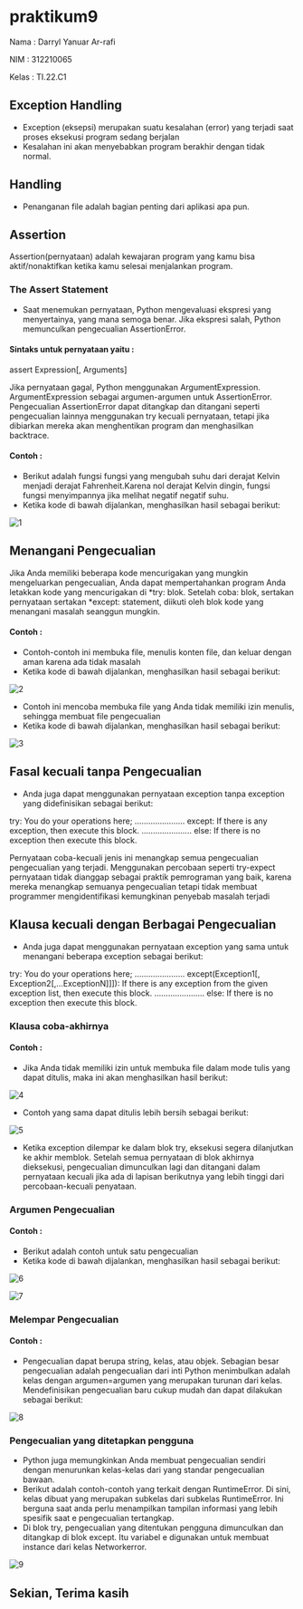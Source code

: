 # praktikum9

Nama : Darryl Yanuar Ar-rafi

NIM : 312210065

Kelas : TI.22.C1

## Exception Handling
- Exception (eksepsi) merupakan suatu kesalahan (error) yang terjadi saat proses eksekusi program   sedang berjalan
- Kesalahan ini akan menyebabkan program berakhir dengan tidak normal.

## Handling
- Penanganan file adalah bagian penting dari aplikasi apa pun.

## Assertion
Assertion(pernyataan) adalah kewajaran program yang kamu bisa aktif/nonaktifkan ketika kamu selesai menjalankan program.
### The Assert Statement
- Saat menemukan pernyataan, Python mengevaluasi ekspresi yang menyertainya, yang mana semoga benar. Jika ekspresi salah, Python memunculkan pengecualian AssertionError.

#### Sintaks untuk pernyataan yaitu :

assert Expression[, Arguments]

Jika pernyataan gagal, Python menggunakan ArgumentExpression. ArgumentExpression sebagai argumen-argumen untuk AssertionError. 
Pengecualian AssertionError dapat ditangkap dan ditangani seperti pengecualian lainnya menggunakan try kecuali pernyataan, tetapi jika dibiarkan mereka akan menghentikan program dan menghasilkan backtrace.

#### Contoh :
- Berikut adalah fungsi fungsi yang mengubah suhu dari derajat Kelvin menjadi derajat Fahrenheit.Karena nol derajat Kelvin dingin, fungsi fungsi menyimpannya jika melihat negatif negatif suhu.
- Ketika kode di bawah dijalankan, menghasilkan hasil sebagai berikut:

![1](https://user-images.githubusercontent.com/115867244/208573276-4781ff65-7182-449b-baf6-af4f363ac788.png)

## Menangani Pengecualian
Jika Anda memiliki beberapa kode mencurigakan yang mungkin mengeluarkan pengecualian, Anda dapat mempertahankan program Anda letakkan kode yang mencurigakan di *try: blok. Setelah coba: blok, sertakan pernyataan sertakan *except: statement, diikuti oleh blok kode yang menangani masalah seanggun mungkin.

#### Contoh :
- Contoh-contoh ini membuka file, menulis konten file, dan keluar dengan aman karena ada tidak masalah
- Ketika kode di bawah dijalankan, menghasilkan hasil sebagai berikut:

![2](https://user-images.githubusercontent.com/115867244/208574095-1e0eba0a-7a0d-466f-9275-2b285bf025ad.png)

- Contoh ini mencoba membuka file yang Anda tidak memiliki izin menulis, sehingga membuat file pengecualian
- Ketika kode di bawah dijalankan, menghasilkan hasil sebagai berikut:

![3](https://user-images.githubusercontent.com/115867244/208575070-7548bde6-335c-4430-b05b-d7fd7ea1060c.png)

## Fasal kecuali tanpa Pengecualian
- Anda juga dapat menggunakan pernyataan exception tanpa exception yang didefinisikan sebagai berikut:

try: You do your operations here; ...................... except: If there is any exception, 
then execute this block. ...................... else: If there is no exception then execute this block.

Pernyataan coba-kecuali jenis ini menangkap semua pengecualian pengecualian yang terjadi. Menggunakan percobaan seperti try-expect pernyataan tidak dianggap sebagai praktik pemrograman yang baik, karena mereka menangkap semuanya pengecualian tetapi tidak membuat programmer mengidentifikasi kemungkinan penyebab masalah terjadi

## Klausa kecuali dengan Berbagai Pengecualian
- Anda juga dapat menggunakan pernyataan exception yang sama untuk menangani beberapa exception sebagai berikut:

try: You do your operations here; ...................... except(Exception1[, Exception2[,...ExceptionN]]]): If there is any exception from the given exception list, then execute this block. ...................... else: If there is no exception then execute this block.

### Klausa coba-akhirnya 
#### Contoh :
- Jika Anda tidak memiliki izin untuk membuka file dalam mode tulis yang dapat ditulis, maka ini akan menghasilkan hasil berikut:

![4](https://user-images.githubusercontent.com/115867244/208577382-4d341ea3-359a-410f-a0ff-0162eff9874b.png)

- Contoh yang sama dapat ditulis lebih bersih sebagai berikut:

![5](https://user-images.githubusercontent.com/115867244/208577710-b57a2d4b-b742-4c35-b388-642398203632.png)

- Ketika exception dilempar ke dalam blok try, eksekusi segera dilanjutkan ke akhir memblok. Setelah semua pernyataan di blok akhirnya dieksekusi, pengecualian dimunculkan lagi dan ditangani dalam pernyataan kecuali jika ada di lapisan berikutnya yang lebih tinggi dari percobaan-kecuali penyataan.

### Argumen Pengecualian 
#### Contoh :
- Berikut adalah contoh untuk satu pengecualian
- Ketika kode di bawah dijalankan, menghasilkan hasil sebagai berikut:

![6](https://user-images.githubusercontent.com/115867244/208578177-a3d3c6ed-9c5d-4410-ae7f-44ff2635255b.png)

![7](https://user-images.githubusercontent.com/115867244/208578201-413730ff-a2bc-42b0-82cf-c08a38ccc4af.png)

### Melempar Pengecualian 
#### Contoh :
- Pengecualian dapat berupa string, kelas, atau objek. Sebagian besar pengecualian adalah pengecualian dari inti Python menimbulkan adalah kelas dengan argumen=argumen yang merupakan turunan dari kelas. Mendefinisikan pengecualian baru cukup mudah dan dapat dilakukan sebagai berikut:

![8](https://user-images.githubusercontent.com/115867244/208578557-ac4896a5-9061-4aaf-8e29-5e4a4436ebbc.png)

### Pengecualian yang ditetapkan pengguna
- Python juga memungkinkan Anda membuat pengecualian sendiri dengan menurunkan kelas-kelas dari yang standar pengecualian bawaan.
- Berikut adalah contoh-contoh yang terkait dengan RuntimeError. Di sini, kelas dibuat yang merupakan subkelas dari subkelas RuntimeError. Ini berguna saat anda perlu menampilkan tampilan informasi yang lebih spesifik saat e pengecualian tertangkap.
- Di blok try, pengecualian yang ditentukan pengguna dimunculkan dan ditangkap di blok except. Itu variabel e digunakan untuk membuat instance dari kelas Networkerror.

![9](https://user-images.githubusercontent.com/115867244/208579496-ec342bed-e5d2-4476-b9ac-f680f7637c48.png)

## Sekian, Terima kasih
